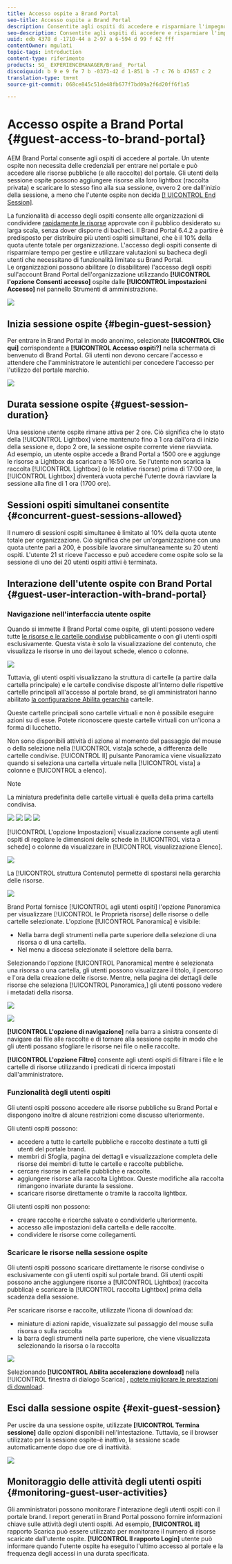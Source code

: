 ```yaml
---
title: Accesso ospite a Brand Portal
seo-title: Accesso ospite a Brand Portal
description: Consentite agli ospiti di accedere e risparmiare l'impegno per far sì che molti utenti non debbano essere autenticati.
seo-description: Consentite agli ospiti di accedere e risparmiare l'impegno per far sì che molti utenti non debbano essere autenticati.
uuid: edb 4378 d -1710-44 a 2-97 a 6-594 d 99 f 62 fff
contentOwner: mgulati
topic-tags: introduction
content-type: riferimento
products: SG_ EXPERIENCEMANAGER/Brand_ Portal
discoiquuid: b 9 e 9 fe 7 b -0373-42 d 1-851 b -7 c 76 b 47657 c 2
translation-type: tm+mt
source-git-commit: 068ce845c51de48fb677f7bd09a2f6d20ff6f1a5

---
```



# Accesso ospite a Brand Portal {#guest-access-to-brand-portal}

AEM Brand Portal consente agli ospiti di accedere al portale. Un utente ospite non necessita delle credenziali per entrare nel portale e può accedere alle risorse pubbliche (e alle raccolte) del portale. Gli utenti della sessione ospite possono aggiungere risorse alla loro lightbox (raccolta privata) e scaricare lo stesso fino alla sua sessione, ovvero 2 ore dall'inizio della sessione, a meno che l'utente ospite non decida [[! UICONTROL End Session]](#exit-guest-session).

La funzionalità di accesso degli ospiti consente alle organizzazioni di condividere [rapidamente le risorse](../using/brand-portal-sharing-folders.md#how-to-share-folders) approvate con il pubblico desiderato su larga scala, senza dover disporre di bacheci. Il Brand Portal 6.4.2 a partire è predisposto per distribuire più utenti ospiti simultanei, che è il 10% della quota utente totale per organizzazione. L'accesso degli ospiti consente di risparmiare tempo per gestire e utilizzare valutazioni su bacheca degli utenti che necessitano di funzionalità limitate su Brand Portal.\
Le organizzazioni possono abilitare (o disabilitare) l'accesso degli ospiti sull'account Brand Portal dell'organizzazione utilizzando **[!UICONTROL l'opzione Consenti accesso]** ospite dalle **[!UICONTROL impostazioni Accesso]** nel pannello Strumenti di amministrazione.

<!--
Comment Type: annotation
Last Modified By: mgulati
Last Modified Date: 2018-08-17T10:42:59.879-0400
Removed the first para: "AEM Assets Brand Portal allows public users to enter the portal anonymously and have restricted access to the allowed public resources as guests. Organization users with guest role need not seek access and authentication from administrators."
-->

![](assets/enable-guest-access.png)

## Inizia sessione ospite {#begin-guest-session}

Per entrare in Brand Portal in modo anonimo, selezionate **[!UICONTROL Clic qui]** corrispondente a **[!UICONTROL Accesso ospiti?]** nella schermata di benvenuto di Brand Portal. Gli utenti non devono cercare l'accesso e attendere che l'amministratore le autentichi per concedere l'accesso per l'utilizzo del portale marchio.

![](assets/bp-login-screen.png)

## Durata sessione ospite {#guest-session-duration}

Una sessione utente ospite rimane attiva per 2 ore. Ciò significa che lo stato della [!UICONTROL Lightbox] viene mantenuto fino a 1 ora dall'ora di inizio della sessione e, dopo 2 ore, la sessione ospite corrente viene riavviata.\
Ad esempio, un utente ospite accede a Brand Portal a 1500 ore e aggiunge le risorse a Lightbox da scaricare a 16:50 ore. Se l'utente non scarica la raccolta [!UICONTROL Lightbox] (o le relative risorse) prima di 17:00 ore, la [!UICONTROL Lightbox] diventerà vuota perché l'utente dovrà riavviare la sessione alla fine di 1 ora (1700 ore).

## Sessioni ospiti simultanei consentite {#concurrent-guest-sessions-allowed}

Il numero di sessioni ospiti simultanee è limitato al 10% della quota utente totale per organizzazione. Ciò significa che per un'organizzazione con una quota utente pari a 200, è possibile lavorare simultaneamente su 20 utenti ospiti. L'utente 21 st riceve l'accesso e può accedere come ospite solo se la sessione di uno dei 20 utenti ospiti attivi è terminata.

## Interazione dell'utente ospite con Brand Portal {#guest-user-interaction-with-brand-portal}

### Navigazione nell'interfaccia utente ospite

Quando si immette il Brand Portal come ospite, gli utenti possono vedere tutte [le risorse e le cartelle condivise](../using/brand-portal-sharing-folders.md#sharefolders) pubblicamente o con gli utenti ospiti esclusivamente. Questa vista è solo la visualizzazione del contenuto, che visualizza le risorse in uno dei layout schede, elenco o colonne.

![](assets/disabled-folder-hierarchy1.png)

Tuttavia, gli utenti ospiti visualizzano la struttura di cartelle (a partire dalla cartella principale) e le cartelle condivise disposte all'interno delle rispettive cartelle principali all'accesso al portale brand, se gli amministratori hanno abilitato [la configurazione Abilita gerarchia](../using/brand-portal-general-configuration.md#main-pars-header-1621071021) cartelle.

Queste cartelle principali sono cartelle virtuali e non è possibile eseguire azioni su di esse. Potete riconoscere queste cartelle virtuali con un'icona a forma di lucchetto.

Non sono disponibili attività di azione al momento del passaggio del mouse o della selezione nella [!UICONTROL vista]a schede, a differenza delle cartelle condivise. [!UICONTROL Il] pulsante Panoramica viene visualizzato quando si seleziona una cartella virtuale nella [!UICONTROL vista] a colonne e [!UICONTROL a elenco].

>[!NOTE]
>
>La miniatura predefinita delle cartelle virtuali è quella della prima cartella condivisa.

![](assets/enabled-hierarchy1.png) ![](assets/hierarchy1-nonadmin.png) ![](assets/hierarchy-nonadmin.png) ![](assets/hierarchy2-nonadmin.png)

[!UICONTROL L'opzione Impostazioni] visualizzazione consente agli utenti ospiti di regolare le dimensioni delle schede in [!UICONTROL vista a schede] o colonne da visualizzare in [!UICONTROL visualizzazione Elenco].

![](assets/nav-guest-user.png)

La [!UICONTROL struttura Contenuto] permette di spostarsi nella gerarchia delle risorse.

![](assets/guest-login-ui.png)

Brand Portal fornisce [!UICONTROL agli utenti ospiti] l'opzione Panoramica per visualizzare [!UICONTROL le Proprietà risorse] delle risorse o delle cartelle selezionate. L'opzione [!UICONTROL Panoramica] è visibile:

* Nella barra degli strumenti nella parte superiore della selezione di una risorsa o di una cartella.
* Nel menu a discesa selezionate il selettore della barra.

Selezionando l'opzione [!UICONTROL Panoramica] mentre è selezionata una risorsa o una cartella, gli utenti possono visualizzare il titolo, il percorso e l'ora della creazione delle risorse. Mentre, nella pagina dei dettagli delle risorse che seleziona [!UICONTROL Panoramica,] gli utenti possono vedere i metadati della risorsa.

![](assets/overview-option-1.png)

![](assets/overview-rail-selector-1.png)

**[!UICONTROL L'opzione di navigazione]** nella barra a sinistra consente di navigare dai file alle raccolte e di tornare alla sessione ospite in modo che gli utenti possano sfogliare le risorse nei file o nelle raccolte.

**[!UICONTROL L'opzione Filtro]** consente agli utenti ospiti di filtrare i file e le cartelle di risorse utilizzando i predicati di ricerca impostati dall'amministratore.

### Funzionalità degli utenti ospiti

Gli utenti ospiti possono accedere alle risorse pubbliche su Brand Portal e dispongono inoltre di alcune restrizioni come discusso ulteriormente.

Gli utenti ospiti possono:

* accedere a tutte le cartelle pubbliche e raccolte destinate a tutti gli utenti del portale brand.
* membri di Sfoglia, pagina dei dettagli e visualizzazione completa delle risorse dei membri di tutte le cartelle e raccolte pubbliche.
* cercare risorse in cartelle pubbliche e raccolte.
* aggiungere risorse alla raccolta Lightbox. Queste modifiche alla raccolta rimangono invariate durante la sessione.
* scaricare risorse direttamente o tramite la raccolta lightbox.

Gli utenti ospiti non possono:

* creare raccolte e ricerche salvate o condividerle ulteriormente.
* accesso alle impostazioni della cartella e delle raccolte.
* condividere le risorse come collegamenti.

### Scaricare le risorse nella sessione ospite

Gli utenti ospiti possono scaricare direttamente le risorse condivise o esclusivamente con gli utenti ospiti sul portale brand. Gli utenti ospiti possono anche aggiungere risorse a [!UICONTROL Lightbox] (raccolta pubblica) e scaricare la [!UICONTROL raccolta Lightbox] prima della scadenza della sessione.

Per scaricare risorse e raccolte, utilizzate l'icona di download da:

* miniature di azioni rapide, visualizzate sul passaggio del mouse sulla risorsa o sulla raccolta
* la barra degli strumenti nella parte superiore, che viene visualizzata selezionando la risorsa o la raccolta

![](assets/download-on-guest.png)

Selezionando **[!UICONTROL Abilita accelerazione download]** nella [!UICONTROL finestra di dialogo Scarica] , [potete migliorare le prestazioni di download](../using/accelerated-download.md).

## Esci dalla sessione ospite {#exit-guest-session}

Per uscire da una sessione ospite, utilizzate **[!UICONTROL Termina sessione]** dalle opzioni disponibili nell'intestazione. Tuttavia, se il browser utilizzato per la sessione ospite-è inattivo, la sessione scade automaticamente dopo due ore di inattività.

![](assets/end-guest-session.png)

## Monitoraggio delle attività degli utenti ospiti {#monitoring-guest-user-activities}

Gli amministratori possono monitorare l'interazione degli utenti ospiti con il portale brand. I report generati in Brand Portal possono fornire informazioni chiave sulle attività degli utenti ospiti. Ad esempio, **[!UICONTROL il]** rapporto Scarica può essere utilizzato per monitorare il numero di risorse scaricate dall'utente ospite. **[!UICONTROL Il rapporto Login]** utente può informare quando l'utente ospite ha eseguito l'ultimo accesso al portale e la frequenza degli accessi in una durata specificata.
